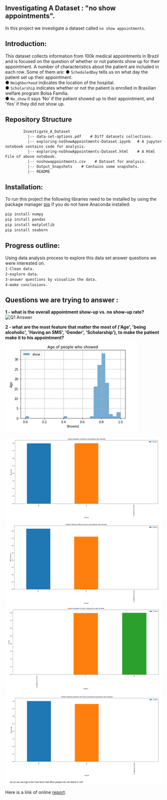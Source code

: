## Investigating A Dataset : "no show appointments".
In this project we investigate a dataset called `no show appointments`.

## Introduction:
This dataset collects information from 100k medical appointments in Brazil and is focused on the question of whether or not patients show up for their appointment. A number of characteristics about the patient are included in each row.
Some of them are:
 ● `ScheduledDay` tells us on what day the patient set up their appointment.  
 ● `Neighborhood` indicates the location of the hospital.  
 ● `Scholarship` indicates whether or not the patient is enrolled in Brasilian welfare program Bolsa Família.  
 ● `No_show` it says ‘No’ if the patient showed up to their appointment, and ‘Yes’ if they did not show up.  

 ## Repository Structure
 ~~~~~~~
         Investigate_A_Dataset
           |-- data-set-options.pdf    # Diff datasets collections.
           |-- exploring-noShowAppointments-Dataset.ipynb   # A jupyter notebook contains code for analysis.
           |-- exploring-noShowAppointments-Dataset.html    # A Html File of above notebook.
           |-- noshowappointments.csv    # Dataset for analysis.    
           |-- Output_Snapshots    # Contains some snapshots.
           |-- README
 ~~~~~~~

## Installation:
To run this project the following libraries need to be installed by using the package manager [pip](https://pip.pypa.io/en/stable/) if you do not have Anaconda installed:

```python
pip install numpy
pip install pandas
pip install matplotlib
pip install seaborn
```

## Progress outline:
Using data analysis process to explore this data set answer questions we were interested on.<br/>
`1-Clean data.`<br/>
`2-explore data.`<br/>
`3-answer questions by visualize the data.`<br/>
`4-make conclusions.`<br/>

## Questions we are trying to answer :
**1 - what is the overall appointment show-up vs. no show-up rate?**<br/>
![Q1 Answer](q1.png)

**2 - what are the most feature that matter the most of ('Age', 'being alcoholic', 'Having an SMS', 'Gender', 'Scholarship'), to make the patient make it to his appointment?**
![Q2 Answer](Output_Snapshots/q2a.png)

![Q2 Answer](Output_Snapshots/q2b.png)
![Q2 Answer](Output_Snapshots/q2c.png)
![Q2 Answer](Output_Snapshots/q2d.png)
![Q2 Answer](Output_Snapshots/q2e.png)

Here is a link of online [report](exploring-noShowAppointments-Dataset.html).
